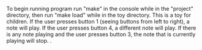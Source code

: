 To begin running program run "make" in the console while in the "project"
directory, then run "make load" while in the toy directory.
This is a toy for children. If the user presses button 1 (seeing buttons from
left to right), a note will play. If the user presses button 4, a different
note will play. If there is any note playing and the user presses button 3,
the note that is currently playing will stop. 
.
